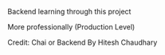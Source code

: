 Backend learning through this project 


More professionally (Production Level)


Credit: Chai or Backend By Hitesh Chaudhary